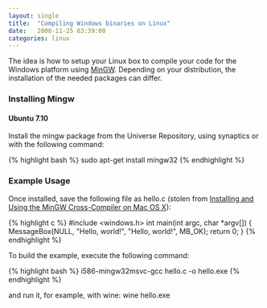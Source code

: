 ```yaml
---
layout: single
title:  "Compiling Windows binaries on Linux"
date:   2008-11-25 03:39:00
categories: linux
---
```

The idea is how to setup your Linux box to compile your code for the Windows platform using [MinGW](https://en.wikipedia.org/wiki/MinGW).
Depending on your distribution, the installation of the needed packages can differ.

### Installing Mingw

#### Ubuntu 7.10

Install the mingw package from the Universe Repository, using synaptics or with the following command:

{% highlight bash %}
sudo apt-get install mingw32
{% endhighlight %}

### Example Usage

Once installed, save the following file as hello.c (stolen from [Installing and Using the MinGW Cross-Compiler on Mac OS X]):

{% highlight c %}
#include <windows.h>
int main(int argc, char *argv[])
{
    MessageBox(NULL, "Hello, world!", "Hello, world!", MB_OK);
    return 0;
}
{% endhighlight %}

To build the example, execute the following command:

{% highlight bash %}
i586-mingw32msvc-gcc hello.c -o hello.exe
{% endhighlight %}

and run it, for example, with wine: wine hello.exe

[Installing and Using the MinGW Cross-Compiler on Mac OS X]: http://landonf.bikemonkey.org/code/win32/MinGW.20041207231336.1583.sulu.html
